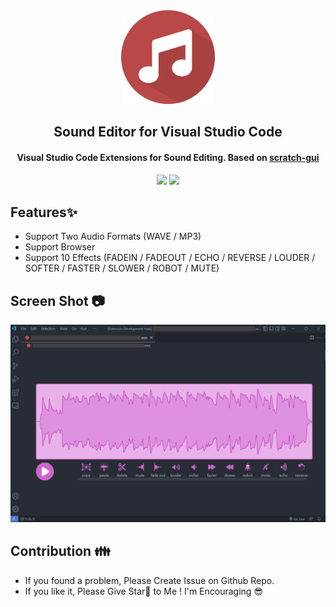 <div align="center">
   <img src="https://raw.githubusercontent.com/chocolate-pie/sound-editor-vscode/main/images/logo.png" width="150" height="150"/>
   <h2>Sound Editor for Visual Studio Code</h2>
   <h4>Visual Studio Code Extensions for Sound Editing. Based on <a href="https://github.com/llk/scratch-gui">scratch-gui</a></h4>
   <img src="https://img.shields.io/github/repo-size/chocolate-pie/sound-editor-vscode?style=for-the-badge" />
   <img src="https://img.shields.io/github/license/chocolate-pie/sound-editor-vscode?style=for-the-badge" />
</div>

## Features✨
- Support Two Audio Formats (WAVE / MP3)
- Support Browser
- Support 10 Effects (FADEIN / FADEOUT / ECHO / REVERSE / LOUDER / SOFTER / FASTER / SLOWER / ROBOT / MUTE)

## Screen Shot 📷
![Sound Editor Screen Shot](https://raw.githubusercontent.com/chocolate-pie/sound-editor-vscode/main/images/image01.png)

## Contribution 👪
- If you found a problem, Please Create Issue on Github Repo.
- If you like it, Please Give Star🎇 to Me ! I'm Encouraging 😎
